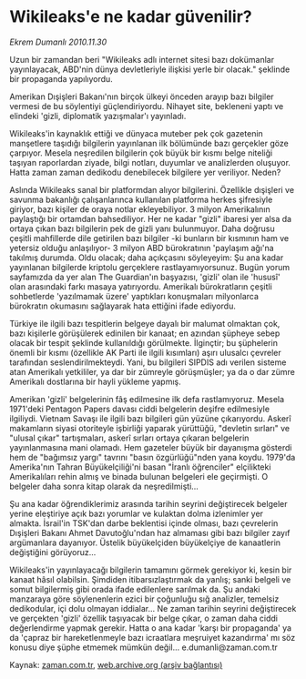 # Wikileaks'e ne  kadar güvenilir?

*Ekrem Dumanlı 2010.11.30*

<td class="columnist-detail">
<p>Uzun bir zamandan beri "Wikileaks adlı internet sitesi bazı dokümanlar yayınlayacak, ABD'nin dünya devletleriyle ilişkisi yerle bir olacak." şeklinde bir propaganda yapılıyordu.</p>
<p><p>Amerikan Dışişleri Bakanı'nın birçok ülkeyi önceden arayıp bazı bilgiler vermesi de bu söylentiyi güçlendiriyordu. Nihayet site, bekleneni yaptı ve elindeki 'gizli, diplomatik yazışmalar'ı yayınladı.
<p>Wikileaks'in kaynaklık ettiği ve dünyaca muteber pek çok gazetenin manşetlere taşıdığı bilgilerin yayınlanan ilk bölümünde bazı gerçekler göze çarpıyor. Mesela neşredilen bilgilerin çok büyük bir kısmı belge niteliği taşıyan raporlardan ziyade, bilgi notları, duyumlar ve analizlerden oluşuyor. Hatta zaman zaman dedikodu denebilecek bilgilere yer veriliyor. Neden?
<p>Aslında Wikileaks sanal bir platformdan alıyor bilgilerini. Özellikle dışişleri ve savunma bakanlığı çalışanlarınca kullanılan platforma herkes şifresiyle giriyor, bazı kişiler de oraya notlar ekleyebiliyor. 3 milyon Amerikalının paylaştığı bir ortamdan bahsediliyor. Her ne kadar "gizli" ibaresi yer alsa da ortaya çıkan bazı bilgilerin pek de gizli yanı bulunmuyor. Daha doğrusu çeşitli mahfillerde dile getirilen bazı bilgiler -ki bunların bir kısmının ham ve yetersiz olduğu anlaşılıyor- 3 milyon ABD bürokratının 'paylaşım ağı'na takılmış durumda. Oldu olacak; daha açıkçasını söyleyeyim: Şu ana kadar yayınlanan bilgilerde kriptolu gerçeklere rastlayamıyorsunuz. Bugün yorum sayfamızda da yer alan The Guardian'ın başyazısı, 'gizli' olan ile 'hususî' olan arasındaki farkı masaya yatırıyordu. Amerikalı bürokratların çeşitli sohbetlerde 'yazılmamak üzere' yaptıkları konuşmaları milyonlarca bürokratın okumasını sağlayarak hata ettiğini ifade ediyordu.
<p>Türkiye ile ilgili bazı tespitlerin belgeye dayalı bir malumat olmaktan çok, bazı kişilerle görüşülerek edinilen bir kanaat; en azından şüpheye sebep olacak bir tespit şeklinde kullanıldığı görülmekte. İlginçtir; bu şüphelerin önemli bir kısmı (özellikle AK Parti ile ilgili kısımları) aşırı ulusalcı çevreler tarafından seslendirilmekteydi. Yani, bu bilgileri SIPDIS adı verilen sisteme atan Amerikalı yetkililer, ya dar bir zümreyle görüşmüşler; ya da o dar zümre Amerikalı dostlarına bir hayli yükleme yapmış.
<p>Amerikan 'gizli' belgelerinin fâş edilmesine ilk defa rastlamıyoruz. Mesela 1971'deki Pentagon Papers davası ciddi belgelerin deşifre edilmesiyle ilgiliydi. Vietnam Savaşı ile ilgili bazı bilgileri gün yüzüne çıkarıyordu. Askerî makamların siyasi otoriteyle işbirliği yaparak yürüttüğü, "devletin sırları" ve "ulusal çıkar" tartışmaları, askerî sırları ortaya çıkaran belgelerin yayınlanmasına mani olamadı. Hem gazeteler büyük bir dayanışma gösterdi hem de "bağımsız yargı" tavrını "basın özgürlüğü"nden yana koydu. 1979'da Amerika'nın Tahran Büyükelçiliği'ni basan "İranlı öğrenciler" elçilikteki Amerikalıları rehin almış ve binada bulunan belgeleri ele geçirmişti. O belgeler daha sonra kitap olarak da neşredilmişti...
<p>Şu ana kadar öğrendiklerimiz arasında tarihin seyrini değiştirecek belgeler yerine eleştiriye açık bazı yorumlar ve kulaktan dolma izlenimler yer almakta. İsrail'in TSK'dan darbe beklentisi içinde olması, bazı çevrelerin Dışişleri Bakanı Ahmet Davutoğlu'ndan haz almaması gibi bazı bilgiler zayıf argümanlara dayanıyor. Üstelik büyükelçiden büyükelçiye de kanaatlerin değiştiğini görüyoruz...
<p>Wikileaks'in yayınlayacağı bilgilerin tamamını görmek gerekiyor ki, kesin bir kanaat hâsıl olabilsin. Şimdiden itibarsızlaştırmak da yanlış; sanki belgeli ve somut bilgilermiş gibi orada ifade edilenlere sarılmak da. Şu andaki manzaraya göre söylenenlerin ezici bir çoğunluğu sığ analizler, temelsiz dedikodular, içi dolu olmayan iddialar... Ne zaman tarihin seyrini değiştirecek ve gerçekten 'gizli' özellik taşıyacak bir belge çıkar, o zaman daha ciddi değerlendirme yapmak gerekir. Hatta o ana kadar 'karşı bir propaganda' ya da 'çapraz bir hareketlenmeyle bazı icraatlara meşruiyet kazandırma' mı söz konusu diye şüphe etmemek mümkün değil... e.dumanli@zaman.com.tr</p>
<a href="http://web.archive.org/web/20101204033433/mailto:e.dumanli@zaman.com.tr">
</a></p></p></p></p></p></p></p></td>

Kaynak: [zaman.com.tr](http://zaman.com.tr/yazar.do?yazino=1058652), [web.archive.org (arşiv bağlantısı)](http://web.archive.org/web/20101204033433/http://zaman.com.tr:80/yazar.do?yazino=1058652)

